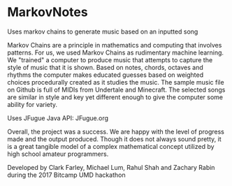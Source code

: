 # MarkovNotes
Uses markov chains to generate music based on an inputted song

Markov Chains are a principle in mathematics and computing that involves patterns. For us, we used Markov Chains as rudimentary machine learning. We "trained" a computer to produce music that attempts to capture the style of music that it is shown. Based on notes, chords, octaves and rhythms the computer makes educated guesses based on weighted choices procedurally created as it studies the music. The sample music file on Github is full of MIDIs from Undertale and Minecraft. The selected songs are similar in style and key yet different enough to give the computer some ability for variety.

Uses JFugue Java API: JFugue.org

Overall, the project was a success. We are happy with the level of progress made and the output produced. Though it does not always sound pretty, it is a great tangible model of a complex mathematical concept utilized by high school amateur programmers.

Developed by Clark Farley, Michael Lum, Rahul Shah and Zachary Rabin during the 2017 Bitcamp UMD hackathon


